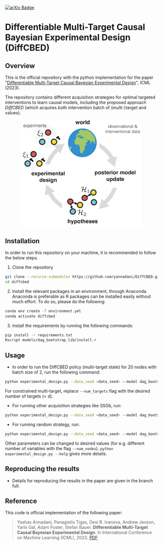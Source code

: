 [![arXiv Badge](https://img.shields.io/badge/arXiv-B31B1B?logo=arxiv&logoColor=fff&style=for-the-badge)](https://arxiv.org/abs/2302.10607) 


# Differentiable Multi-Target Causal Bayesian Experimental Design (DiffCBED)

## Overview 

This is the official repository with the python implementation for the paper "[Differentiable Multi-Target Causal Bayesian Experimental Design](https://arxiv.org/abs/2302.10607)", ICML (2023). 

The repository contains different acquisition strategies for optimal targeted interventions to learn causal models, including the proposed approach _DiffCBED_ (which acquires both intervention batch of (multi-)target and values).

<p align="center">
<img src="fig/banner.png" alt="Causal Bayesian Experimental Design" width="400"/>
</p>

## Installation

In order to run this repository on your machine, it is recommended to follow the below steps.

1. Clone the repository
```bash
git clone --recurse-submodules https://github.com/yannadani/DiffCBED.git
cd diffcbed
```
2. Install the relevant packages in an environment, through Anaconda. Anaconda is preferable as R packages can be installed easily without much effort. To do so, please do the following:
```bash
conda env create -f environment.yml
conda activate diffcbed
```

3. Install the requirements by running the following commands:
```bash
pip install -r requirements.txt
Rscript models/dag_bootstrap_lib/install.r
```

## Usage

- In order to run the DiffCBED policy (multi-target state) for 20 nodes with batch size of 2, run the following command:
```bash
python experimental_design.py --data_seed <data_seed> --model dag_bootstrap --num_nodes 20 --batch_size 2 --num_starting_samples 60 --strategy policyoptnmc --group_interventions --num_samples 25 --exp_edges .5 --num_targets -1 --old_er_logic 
```
For constrained multi-target, replace `--num_targets` flag with the desired number of targets (< d).

- For running other acquisition strategies like SSGb, run:
```bash
python experimental_design.py --data_seed <data_seed> --model dag_bootstrap --num_nodes 20 --batch_size 2 --num_starting_samples 60 --strategy ss_finite --group_interventions --num_samples 25 --exp_edges .5 --num_targets -1 --old_er_logic --intervention_value 5
```

- For running random strategy, run:
```bash
python experimental_design.py --data_seed <data_seed> --model dag_bootstrap --num_nodes 20 --batch_size 2 --num_starting_samples 60 --strategy random  --group_interventions --num_samples 25 --exp_edges .5 --num_targets -1 --old_er_logic --value_strategy random
```

Other parameters can be changed to desired values (for e.g. different number of variables with the flag `--num_nodes`). `python experimental_design.py --help` gives more details.

## Reproducing the results 
- Details for reproducing the results in the paper are given in the branch full.

## Reference
This code is official implementation of the following paper:
> Yashas Annadani, Panagiotis Tigas, Desi R. Ivanova, Andrew Jesson, Yarin Gal, Adam Foster, Stefan Bauer. **Differentiable Multi-Target Causal Bayesian Experimental Design**. In International Conference on Machine Learning (ICML), 2023. [PDF](https://arxiv.org/pdf/2302.10607.pdf)

